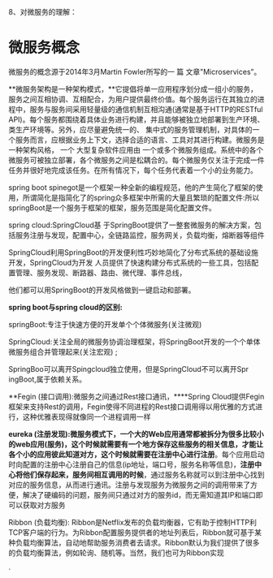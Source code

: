 8、对微服务的理解：

# **微服务概念**

微服务的概念源于2014年3月Martin Fowler所写的一 篇 文章"Microservices”。

**微服务架构是一种架构模式，**它提倡将单一应用程序划分成一组小的服务，服务之间互相协调、互相配合，为用户提供最终价值。每个服务运行在其独立的进程中，服务与服务间采用轻量级的通信机制互相沟通(通常是基于HTTP的RESTful API)。每个服务都围绕着具体业务进行构建，并且能够被独立地部署到生产环境、类生产环境等。另外，应尽量避免统一的、 集中式的服务管理机制，对具体的一个服务而言，应根据业务上下文，选择合适的语言、工具对其进行构建。微服务是一种架构风格， 一个 大型复杂软件应用由 一个或多个微服务组成。系统中的各个微服务可被独立部署，各个微服务之间是松耦合的。每个微服务仅关注于完成一件任务并很好地完成该任务。在所有情况下，每个任务代表着一个小的业务能力。

spring boot spinegot是一个框架一种全新的编程规范，他的产生简化了框架的使用，所谓简化是指简化了的spring众多框架中所需的大量且繁琐的配置文件:所以springBoot是一个服务于框架的框架，服务范围是简化配置文件。

spring cloud:SpringCloud基 于SpringBoot提供了一整套微服务的解决方案，包括服务注册与发现，配置中心，全链路监控，服务网关，负载均衡，熔断器等组件

SpringCloud利用SpringBoot的开发便利性巧妙地简化了分布式系统的基础设施开发，SpringCloud为开发 人员提供了快速构建分布式系统的一些工具，包括配置管理、服务发现、断路器、路由、微代理、事件总线，

他们都可以用SpringBoot的开发风格做到一键启动和部署。

**spring boot与spring cloud的区别:**

springBoot:专注于快速方便的开发单个个体微服务(关注微观) 

SpringCloud:关注全局的微服务协调治理框架，将SpringBoot开发的一个个单体微服务组合并管理起来(关注宏观) ;

SpringBoo可以离开Spingcloud独立使用，但是SpringCloud不可以离开Spr ingBoot,属于依赖关系。







**Fegin (接口调用):微服务之间通过Rest接口通讯，****Spring Cloud提供Fegin框架来支持Rest的调用，Fegin使得不同进程的Rest接口调用得以用优雅的方式进行，这种优雅表现得就像同一个进程调用一样

**eureka (注册发现):**微服务模式下，一个大的Web应用通常都被拆分为很多比较小的web应用(服务)，这个时候就需要有一个地方保存这些服务的相关信息，才能让各个小的应用彼此知道对方，这个时候就**需要在注册中心进行注册**。每个应用启动时向配置的注册中心注册自己的信息(ip地址，端口号，服务名称等信息)，**注册中心将他们保存起来，服务间相互调用的时候**，通过服务名称就可以到注册中心找到对应的服务信息，从而进行通讯。注册与发现服务为微服务之间的调用带来了方便，解决了硬编码的问题，服务间只通过对方的服务id，而无需知道其IP和端口即可以获取对方服务

Ribbon (负载均衡): Ribbon是Netflix发布的负载均衡器，它有助于控制HTTP利TCP客户端的行为。为Ribbon配置服务提供者的地址列表后，Ribbon就可基于某种负载均衡算法，自动地帮助服务消费者去请求。Ribbon默认为我们提供了很多的负载均衡算法，例如轮询、随机等。当然，我们也可为Ribbon实现

·